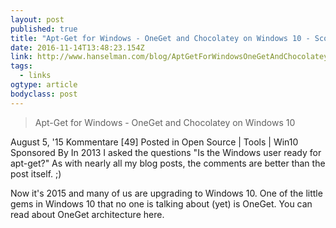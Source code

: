 ```yaml
---
layout: post 
published: true 
title: "Apt-Get for Windows - OneGet and Chocolatey on Windows 10 - Scott Hanselman" 
date: 2016-11-14T13:48:23.154Z 
link: http://www.hanselman.com/blog/AptGetForWindowsOneGetAndChocolateyOnWindows10.aspx 
tags:
  - links
ogtype: article 
bodyclass: post 
---
```


> Apt-Get for Windows - OneGet and Chocolatey on Windows 10

August 5, '15 Kommentare [49] Posted in Open Source | Tools | Win10
Sponsored By
In 2013 I asked the questions "Is the Windows user ready for apt-get?" As with nearly all my blog posts, the comments are better than the post itself. ;)

Now it's 2015 and many of us are upgrading to Windows 10. One of the little gems in Windows 10 that no one is talking about (yet) is OneGet. You can read about OneGet architecture here.